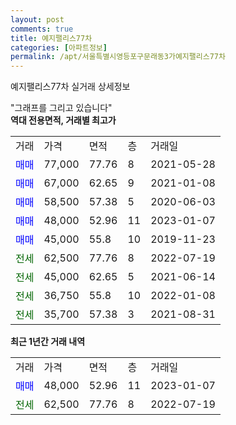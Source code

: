 ```yaml
---
layout: post
comments: true
title: 예지팰리스77차
categories: [아파트정보]
permalink: /apt/서울특별시영등포구문래동3가예지팰리스77차
---
```


예지팰리스77차 실거래 상세정보

<script type="text/javascript">
  google.charts.load('current', {'packages':['line', 'corechart']});
  google.charts.setOnLoadCallback(drawChart);

  function drawChart() {
    var data = new google.visualization.DataTable();
    data.addColumn('date', '거래일');
    data.addColumn('number', "매매");
    data.addColumn('number', "전세");
    data.addColumn('number', "전매");

    data.addRows([[new Date(Date.parse("2023-01-07")), 48000, null, null], [new Date(Date.parse("2022-07-19")), null, 62500, null]]);

    var options = {
      hAxis: {
        format: 'yyyy/MM/dd'
      },    
      lineWidth: 0,
      pointsVisible: true,    
      title: '최근 1년간 유형별 실거래가 분포',
      legend: { position: 'bottom' }
    };

    var formatter = new google.visualization.NumberFormat({pattern:'###,###'} );
    formatter.format(data, 1);
    formatter.format(data, 2);
    
    setTimeout(function() {
        var chart = new google.visualization.LineChart(document.getElementById('columnchart_material'));
        chart.draw(data, (options));
        document.getElementById('loading').style.display = 'none';
    }, 200);
  }
</script>


<div id="loading" style="z-index:20; display: block; margin-left: 0px">"그래프를 그리고 있습니다"</div>
<div id="columnchart_material" style="width: 95%; margin-left: 0px; display: block"></div>
<!-- contents start -->
<b>역대 전용면적, 거래별 최고가</b>
<table class="sortable">
    <tr>
      <td>거래</td>
      <td>가격</td>
      <td>면적</td>
      <td>층</td>
      <td>거래일</td>
    </tr>
        <tr>
          <td><a style="color: blue">매매</a></td>
          <td>77,000</td>
          <td>77.76</td>
          <td>8</td>
          <td>2021-05-28</td>
        </tr>            <tr>
          <td><a style="color: blue">매매</a></td>
          <td>67,000</td>
          <td>62.65</td>
          <td>9</td>
          <td>2021-01-08</td>
        </tr>            <tr>
          <td><a style="color: blue">매매</a></td>
          <td>58,500</td>
          <td>57.38</td>
          <td>5</td>
          <td>2020-06-03</td>
        </tr>            <tr>
          <td><a style="color: blue">매매</a></td>
          <td>48,000</td>
          <td>52.96</td>
          <td>11</td>
          <td>2023-01-07</td>
        </tr>            <tr>
          <td><a style="color: blue">매매</a></td>
          <td>45,000</td>
          <td>55.8</td>
          <td>10</td>
          <td>2019-11-23</td>
        </tr>        
        <tr>
              <td><a style="color: darkgreen">전세</a></td>
              <td>62,500</td>
              <td>77.76</td>
              <td>8</td>
              <td>2022-07-19</td>
            </tr>            <tr>
              <td><a style="color: darkgreen">전세</a></td>
              <td>45,000</td>
              <td>62.65</td>
              <td>5</td>
              <td>2021-06-14</td>
            </tr>            <tr>
              <td><a style="color: darkgreen">전세</a></td>
              <td>36,750</td>
              <td>55.8</td>
              <td>10</td>
              <td>2022-01-08</td>
            </tr>            <tr>
              <td><a style="color: darkgreen">전세</a></td>
              <td>35,700</td>
              <td>57.38</td>
              <td>3</td>
              <td>2021-08-31</td>
            </tr>        
    
</table>

<b>최근 1년간 거래 내역</b>

<table class="sortable">
    <tr>
      <td>거래</td>
      <td>가격</td>
      <td>면적</td>
      <td>층</td>
      <td>거래일</td>
    </tr>
    <tr>
      <td><a style="color: blue">매매</a></td>
      <td>48,000</td>
      <td>52.96</td>
      <td>11</td>
      <td>2023-01-07</td>
    </tr>          <tr>
      <td><a style="color: darkgreen">전세</a></td>
      <td>62,500</td>
      <td>77.76</td>
      <td>8</td>
      <td>2022-07-19</td>
    </tr>      </table>
<!-- contents end -->    


